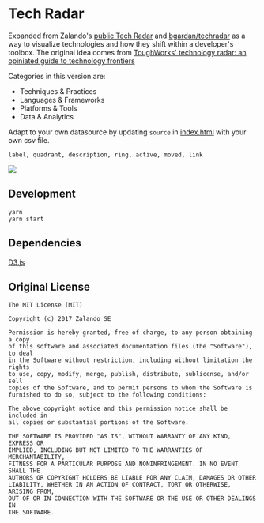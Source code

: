 # Tech Radar

Expanded from Zalando's [public Tech
Radar](http://zalando.github.io/tech-radar/) and [bgardan/techradar](https://github.com/bdargan/techradar) as a way to visualize technologies and how they shift within a developer's toolbox. The original idea comes from [ToughWorks' technology radar: an opiniated guide to technology frontiers](https://www.thoughtworks.com/radar)

Categories in this version are:
- Techniques & Practices
- Languages & Frameworks
- Platforms & Tools
- Data & Analytics

Adapt to your own datasource by updating `source` in [index.html](blob/master/docs/index.html) with your own csv file.
```
label, quadrant, description, ring, active, moved, link
```

![](https://res.cloudinary.com/cdvel/image/url2png/https://cdvel.github.io/tech-radar)

## Development

```
yarn
yarn start
```

## Dependencies

[D3.js](https://github.com/d3/d3)


## Original License
```
The MIT License (MIT)

Copyright (c) 2017 Zalando SE

Permission is hereby granted, free of charge, to any person obtaining a copy
of this software and associated documentation files (the "Software"), to deal
in the Software without restriction, including without limitation the rights
to use, copy, modify, merge, publish, distribute, sublicense, and/or sell
copies of the Software, and to permit persons to whom the Software is
furnished to do so, subject to the following conditions:

The above copyright notice and this permission notice shall be included in
all copies or substantial portions of the Software.

THE SOFTWARE IS PROVIDED "AS IS", WITHOUT WARRANTY OF ANY KIND, EXPRESS OR
IMPLIED, INCLUDING BUT NOT LIMITED TO THE WARRANTIES OF MERCHANTABILITY,
FITNESS FOR A PARTICULAR PURPOSE AND NONINFRINGEMENT. IN NO EVENT SHALL THE
AUTHORS OR COPYRIGHT HOLDERS BE LIABLE FOR ANY CLAIM, DAMAGES OR OTHER
LIABILITY, WHETHER IN AN ACTION OF CONTRACT, TORT OR OTHERWISE, ARISING FROM,
OUT OF OR IN CONNECTION WITH THE SOFTWARE OR THE USE OR OTHER DEALINGS IN
THE SOFTWARE.
```
